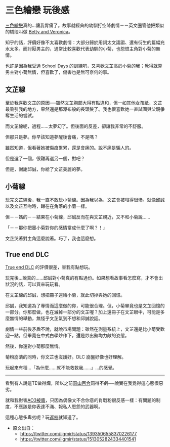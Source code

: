 # 三色繪戀 玩後感

[三色繪戀](https://store.steampowered.com/app/668630)真的…讓我胃痛了。故事就經典的幼馴打空降劇情－－英文圈管他把類似的橋段叫做 [Betty and Veronica](https://tvtropes.org/pmwiki/pmwiki.php/Main/BettyAndVeronica)。

知乎的話，評價好像不太喜歡劇情：大部分歸於用詞太文謅謅、還有衍生的篇幅充水太多。而討厭男主的，通常比較喜歡代表幼馴的小菊，也怨恨主角對小菊的無情。

也許是因為我受過 School Days 的訓練吧，又喜歡文芷高於小菊的我；覺得就算男主對小菊無情，但喜歡了，傷害也是無可奈何的事。

## 文芷線

至於我喜歡文芷的原因──雖然文芷胸部大得有點違和，但一如其他女孩紙，文芷最吸引我的地方，果然還是那瀑布般的長頭髮了。我也很喜歡她一直試圖與父親爭奪生活的嘗試。

而文芷線呢，過程……太夢幻了。但後面的反差，卻讓我非常的不舒服。

但那只是夢。你早該知道夢醒後會痛，不是嗎？

雖然知道，但看著她被傷痕累累，還是會痛的。說不痛是騙人的。

但是選了一個，很難再選另一個，對吧？

但是，謝謝邱誠，你給了文芷美麗的夢。

## 小菊線

玩完文芷線後，我一直不敢玩小菊線。因為我以為，文芷會被甩得很慘。就像邱誠以及文芷互吻時，蹲在在角落的小菊一樣。

但－－媽的－－結果在小菊線，邱誠反而在與文芷親近，又不和小菊說……

「－－那你把墨小菊對你的感情當成什麼了啊？！」

文芷哭著對主角這麼說著。巧了，我也這麼想。

## True end DLC

[True end DLC](https://store.steampowered.com/app/1850380) 的評價很差，害我有點想玩。

玩完後…說真的……邱誠對小菊真的有點過份。如果想看故事看怎麼寫，才不會出狀況的話，可以買來玩玩看。

在文芷線的邱誠，想把冊子還給小菊，就此切掉與她的回憶。

邱誠，我知道為了專情而這麼做的你，可能很合理。但，小菊畢竟也是文芷回憶的一部分。你那麼做，也在滅掉一部分的文芷喔？加上還冊子在文芷眼中，可能是多麼無情的舉動，無怪乎文芷氣到不想和邱誠說話。

劇情一些前後矛盾不說，就說市場問題：雖然在測量系統上，文芷還是比小菊受歡迎一點。但畢竟在中式白學炒作下，還是炒出勢均力敵的姿態。

然後，你還對小菊那麼無情。

菊粉崩潰的同時，你文芷也沒護好。DLC 崩盤好像也好理解。

玩起來有種…「為什麼……就不能救救我……」…的感覺。

---

看到有人說這TE做得爛，所以之前[罰山百合](https://www.sohu.com/a/529138732_121119409)罰得不虧──說實在我覺得這心態很惡劣。

就和我對害[AO3被牆](https://zh.wikipedia.org/wiki/肖战事件)，只因為偶像文不合你意的肖戰粉很反感一樣：有問題的制度，不應該是你表達不滿、報私人恩怨的武器啊。

這種心態多卑劣呢？玩[返校](https://zh.wikipedia.org/wiki/返校)就知道了。

* 原文出自：
    * <https://twitter.com/iigmir/status/1393506558370226177>
    * <https://twitter.com/iigmir/status/1513052824334401541>
